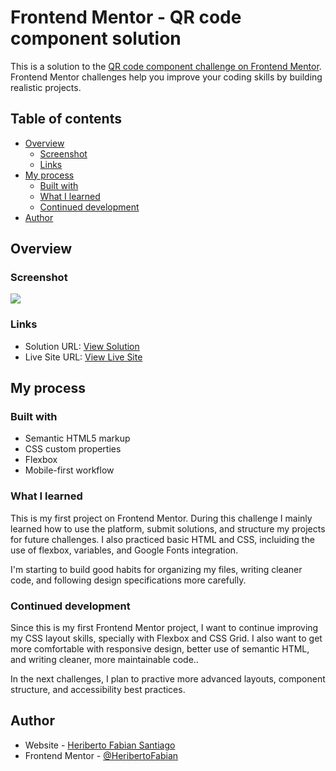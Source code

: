 # Frontend Mentor - QR code component solution

This is a solution to the [QR code component challenge on Frontend Mentor](https://www.frontendmentor.io/challenges/qr-code-component-iux_sIO_H). Frontend Mentor challenges help you improve your coding skills by building realistic projects. 

## Table of contents

- [Overview](#overview)
  - [Screenshot](#screenshot)
  - [Links](#links)
- [My process](#my-process)
  - [Built with](#built-with)
  - [What I learned](#what-i-learned)
  - [Continued development](#continued-development)
- [Author](#author)


## Overview

### Screenshot

![](./screenshot.jpg)



### Links

- Solution URL: [View Solution](https://github.com/HeribertoFabian/FM-QR-code)
- Live Site URL: [View Live Site](https://heribertofabian.github.io/FM-QR-code/)

## My process

### Built with

- Semantic HTML5 markup
- CSS custom properties
- Flexbox
- Mobile-first workflow



### What I learned

This is my first project on Frontend Mentor. During this challenge I mainly learned how to use the platform, submit solutions, and structure my projects for future challenges. I also practiced basic HTML and CSS, incluiding the use of flexbox, variables, and Google Fonts integration.

I'm starting to build good habits for organizing my files, writing cleaner code, and following design specifications more carefully.

### Continued development

Since this is my first Frontend Mentor project, I want to continue improving my CSS layout skills, specially with Flexbox and CSS Grid. I also want to get more comfortable with responsive design, better use of semantic HTML, and writing cleaner, more maintainable code..

In the next challenges, I plan to practive more advanced layouts, component structure, and accessibility best practices.


## Author

- Website - [Heriberto Fabian Santiago](https://github.com/HeribertoFabian)
- Frontend Mentor - [@HeribertoFabian](https://www.frontendmentor.io/profile/HeribertoFabian)



